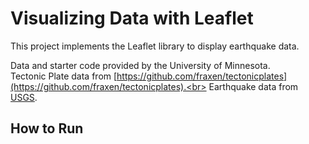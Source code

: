 # Visualizing Data with Leaflet
This project implements the Leaflet library to display earthquake data.

Data and starter code provided by the University of Minnesota.<br>
Tectonic Plate data from [https://github.com/fraxen/tectonicplates](https://github.com/fraxen/tectonicplates).<br>
Earthquake data from [USGS](https://earthquake.usgs.gov/earthquakes/feed/v1.0/geojson.php).

## How to Run
